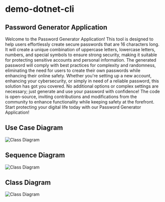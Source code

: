 # demo-dotnet-cli

## Password Generator Application

Welcome to the Password Generator Application! This tool is designed to help users effortlessly create secure passwords that are 16 characters long. It will create a unique combination of uppercase letters, lowercase letters, numbers, and special symbols to ensure strong security, making it suitable for protecting sensitive accounts and personal information. The generated password will comply with best practices for complexity and randomness, eliminating the need for users to create their own passwords while enhancing their online safety. Whether you're setting up a new account, enhancing your cybersecurity, or simply in need of a reliable password, this solution has got you covered. No additional options or complex settings are necessary; just generate and use your password with confidence! The code is open-source, inviting contributions and modifications from the community to enhance functionality while keeping safety at the forefront. Start protecting your digital life today with our Password Generator Application!

## Use Case Diagram

![Class Diagram](http://www.plantuml.com/plantuml/proxy?cache=no&fmt=svg&src=https://raw.githubusercontent.com/djvelimir/demo-dotnet-cli/main/diagrams/UseCase.puml)

## Sequence Diagram

![Class Diagram](http://www.plantuml.com/plantuml/proxy?cache=no&fmt=svg&src=https://raw.githubusercontent.com/djvelimir/demo-dotnet-cli/main/diagrams/Sequence.puml)

## Class Diagram

![Class Diagram](http://www.plantuml.com/plantuml/proxy?cache=no&fmt=svg&src=https://raw.githubusercontent.com/djvelimir/demo-dotnet-cli/main/diagrams/Class.puml)

